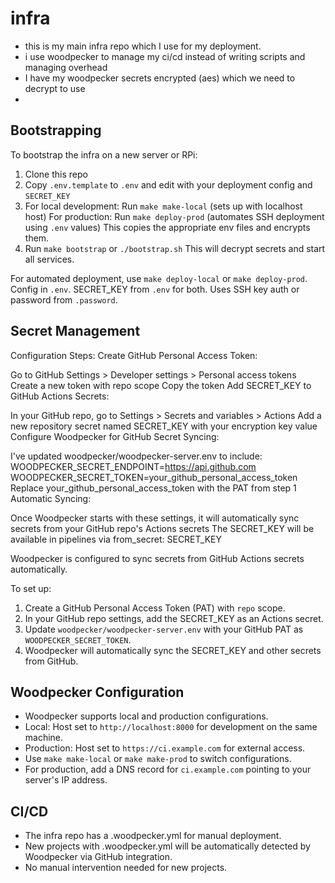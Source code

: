  # infra
 - this is my main infra repo which I use for my deployment.
 - i use woodpecker to manage my ci/cd instead of writing scripts and managing overhead
 - I have my woodpecker secrets encrypted (aes) which we need to decrypt to use
 -
 ## Bootstrapping
 To bootstrap the infra on a new server or RPi:
 1. Clone this repo
 2. Copy `.env.template` to `.env` and edit with your deployment config and `SECRET_KEY`
 3. For local development: Run `make make-local` (sets up with localhost host)
    For production: Run `make deploy-prod` (automates SSH deployment using `.env` values)
    This copies the appropriate env files and encrypts them.
 4. Run `make bootstrap` or `./bootstrap.sh`
 This will decrypt secrets and start all services.

 For automated deployment, use `make deploy-local` or `make deploy-prod`. Config in `.env`. SECRET_KEY from `.env` for both. Uses SSH key auth or password from `.password`.

 ## Secret Management

 Configuration Steps:
Create GitHub Personal Access Token:

Go to GitHub Settings > Developer settings > Personal access tokens
Create a new token with repo scope
Copy the token
Add SECRET_KEY to GitHub Actions Secrets:

In your GitHub repo, go to Settings > Secrets and variables > Actions
Add a new repository secret named SECRET_KEY with your encryption key value
Configure Woodpecker for GitHub Secret Syncing:

I've updated woodpecker/woodpecker-server.env to include:
WOODPECKER_SECRET_ENDPOINT=https://api.github.com
WOODPECKER_SECRET_TOKEN=your_github_personal_access_token
Replace your_github_personal_access_token with the PAT from step 1
Automatic Syncing:

Once Woodpecker starts with these settings, it will automatically sync secrets from your GitHub repo's Actions secrets
The SECRET_KEY will be available in pipelines via from_secret: SECRET_KEY

 Woodpecker is configured to sync secrets from GitHub Actions secrets automatically.

 To set up:
 1. Create a GitHub Personal Access Token (PAT) with `repo` scope.
 2. In your GitHub repo settings, add the SECRET_KEY as an Actions secret.
 3. Update `woodpecker/woodpecker-server.env` with your GitHub PAT as `WOODPECKER_SECRET_TOKEN`.
 4. Woodpecker will automatically sync the SECRET_KEY and other secrets from GitHub.

 ## Woodpecker Configuration

 - Woodpecker supports local and production configurations.
 - Local: Host set to `http://localhost:8000` for development on the same machine.
 - Production: Host set to `https://ci.example.com` for external access.
 - Use `make make-local` or `make make-prod` to switch configurations.
 - For production, add a DNS record for `ci.example.com` pointing to your server's IP address.

 ## CI/CD
 - The infra repo has a .woodpecker.yml for manual deployment.
 - New projects with .woodpecker.yml will be automatically detected by Woodpecker via GitHub integration.
 - No manual intervention needed for new projects.